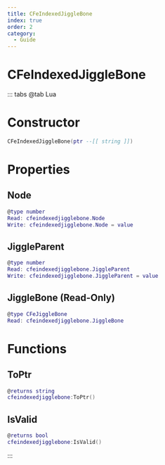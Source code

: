```yaml
---
title: CFeIndexedJiggleBone
index: true
order: 2
category:
  - Guide
---
```


# CFeIndexedJiggleBone

::: tabs
@tab Lua
# Constructor
```lua
CFeIndexedJiggleBone(ptr --[[ string ]])
```
# Properties
## Node 
```lua
@type number
Read: cfeindexedjigglebone.Node
Write: cfeindexedjigglebone.Node = value
```
## JiggleParent 
```lua
@type number
Read: cfeindexedjigglebone.JiggleParent
Write: cfeindexedjigglebone.JiggleParent = value
```
## JiggleBone (Read-Only)
```lua
@type CFeJiggleBone
Read: cfeindexedjigglebone.JiggleBone
```
# Functions
## ToPtr
```lua
@returns string
cfeindexedjigglebone:ToPtr()
```
## IsValid
```lua
@returns bool
cfeindexedjigglebone:IsValid()
```

:::
